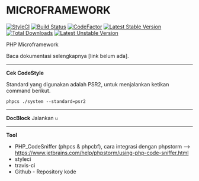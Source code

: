 # MICROFRAMEWORK
[![StyleCI](https://github.styleci.io/repos/210505965/shield?branch=master)](https://github.styleci.io/repos/210505965)
[![Build Status](https://travis-ci.org/fatkulnurk/microframework.svg?branch=master)](https://travis-ci.org/fatkulnurk/microframework)
[![CodeFactor](https://www.codefactor.io/repository/github/fatkulnurk/microframework/badge)](https://www.codefactor.io/repository/github/fatkulnurk/microframework)
[![Latest Stable Version](https://poser.pugx.org/fatkulnurk/microframework/v/stable)](https://packagist.org/packages/fatkulnurk/microframework)
[![Total Downloads](https://poser.pugx.org/fatkulnurk/microframework/downloads)](https://packagist.org/packages/fatkulnurk/microframework)
[![Latest Unstable Version](https://poser.pugx.org/fatkulnurk/microframework/v/unstable)](https://packagist.org/packages/fatkulnurk/microframework)

PHP Microframework

Baca dokumentasi selengkapnya [link belum ada].

---
**Cek CodeStyle**

Standard yang digunakan adalah PSR2, untuk menjalankan ketikan command berikut.

``
phpcs ./system --standard=psr2
``

--- 
**DocBlock**
Jalankan 
`u`

---
**Tool**
- PHP_CodeSniffer (phpcs & phpcbf), 
cara integrasi dengan phpstorm --> https://www.jetbrains.com/help/phpstorm/using-php-code-sniffer.html
- styleci
- travis-ci
- Github - Repository kode